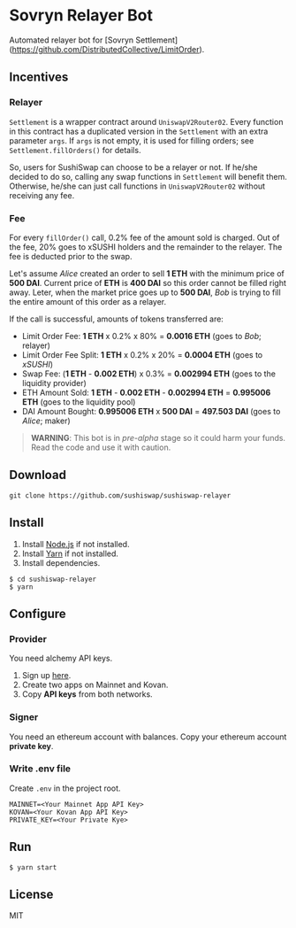 # Sovryn Relayer Bot

Automated relayer bot for [Sovryn Settlement] (https://github.com/DistributedCollective/LimitOrder).

## Incentives
### Relayer
`Settlement` is a wrapper contract around `UniswapV2Router02`. Every function in this contract has a duplicated version in the `Settlement` with an extra parameter `args`. If `args` is not empty, it is used for filling orders; see `Settlement.fillOrders()` for details.

So, users for SushiSwap can choose to be a relayer or not. If he/she decided to do so, calling any swap functions in `Settlement` will benefit them. Otherwise, he/she can just call functions in `UniswapV2Router02` without receiving any fee.
 
### Fee
For every `fillOrder()` call, 0.2% fee of the amount sold is charged. Out of the fee, 20% goes to xSUSHI holders and the remainder to the relayer. The fee is deducted prior to the swap.

Let's assume *Alice* created an order to sell **1 ETH** with the minimum price of **500 DAI**. Current price of **ETH** is **400 DAI** so this order cannot be filled right away. Leter, when the market price goes up to **500 DAI**, *Bob* is trying to fill the entire amount of this order as a relayer.

If the call is successful, amounts of tokens transferred are:
* Limit Order Fee: **1 ETH** x 0.2% x 80% = **0.0016 ETH** (goes to *Bob*; relayer)
* Limit Order Fee Split: **1 ETH** x 0.2% x 20% = **0.0004 ETH** (goes to *xSUSHI*)
* Swap Fee: (**1 ETH** - **0.002 ETH**) x 0.3% = **0.002994 ETH** (goes to the liquidity provider)
* ETH Amount Sold: **1 ETH** - **0.002 ETH** - **0.002994 ETH** = **0.995006 ETH** (goes to the liquidity pool)
* DAI Amount Bought: **0.995006 ETH** x **500 DAI** = **497.503 DAI** (goes to *Alice*; maker)


> **WARNING**: This bot is in *pre-alpha* stage so it could harm your funds. Read the code and use it with caution.

## Download
```shell script
git clone https://github.com/sushiswap/sushiswap-relayer
```

## Install
1. Install [Node.js](https://nodejs.org/en/download/) if not installed.
2. Install [Yarn](https://classic.yarnpkg.com/en/docs/install/#windows-stable) if not installed.
3. Install dependencies.
```shell script
$ cd sushiswap-relayer
$ yarn
```

## Configure
### Provider
You need alchemy API keys.
1. Sign up [here](https://dashboard.alchemyapi.io/signup/).
2. Create two apps on Mainnet and Kovan.
3. Copy **API keys** from both networks.

### Signer
You need an ethereum account with balances.
Copy your ethereum account **private key**.

### Write .env file
Create `.env` in the project root.
```shell script
MAINNET=<Your Mainnet App API Key>
KOVAN=<Your Kovan App API Key>
PRIVATE_KEY=<Your Private Kye>
```

## Run
```shell script
$ yarn start
```

## License
MIT
